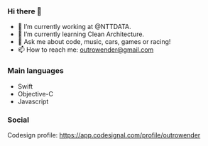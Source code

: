 ### Hi there 👋

- 🔭 I’m currently working at @NTTDATA.
- 🌱 I’m currently learning Clean Architecture.
- 💬 Ask me about code, music, cars, games or racing!
- 📫 How to reach me: outrowender@gmail.com

### Main languages
- Swift
- Objective-C
- Javascript

### Social
Codesign profile: https://app.codesignal.com/profile/outrowender
